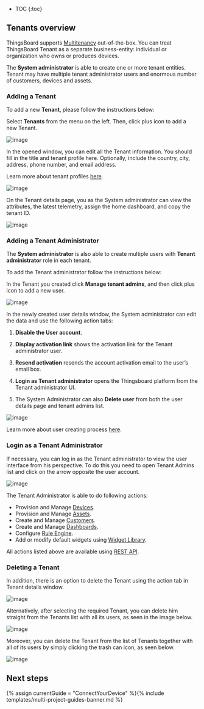 
* TOC
{:toc}
## Tenants overview

ThingsBoard supports [Multitenancy](https://en.wikipedia.org/wiki/Multitenancy) out-of-the-box.
You can treat ThingsBoard Tenant as a separate business-entity: individual or organization who owns or produces devices.

The **System administrator** is able to create one or more tenant entities.
Tenant may have multiple tenant administrator users and enormous number of customers, devices and assets.

### Adding a Tenant 

To add a new **Tenant**, please follow the instructions below:

Select **Tenants** from the menu on the left. Then, click plus icon to add a new Tenant.

![image](/images/user-guide/ui/tenants/add-tenant1.png)

In the opened window, you can edit all the Tenant information. You should fill in the title and tenant profile here.
Optionally, include the country, city, address, phone number, and email address.


Learn more about tenant profiles [here](/docs/{{docsPrefix}}user-guide/tenant-profiles).


![image](/images/user-guide/ui/tenants/add-tenant-window.png) 

On the Tenant details page, you as the System administrator can view the attributes, the latest telemetry, assign the home dashboard, and copy the tenant ID.


![image](/images/user-guide/ui/tenants/tenant-details.png) 

### Adding a Tenant Administrator

The **System administrator** is also able to create multiple users with **Tenant administrator** role in each tenant.

To add the Tenant administrator follow the instructions below:

In the Tenant you created click **Manage tenant admins**, and then click plus icon to add a new user.

![image](/images/user-guide/ui/tenants/add-user.png)

In the newly created user details window, the System administrator can edit the data and use the following action tabs:

1) **Disable the User account**.

2) **Display activation link** shows the activation link for the Tenant administrator user.

3) **Resend activation** resends the account activation email to the user’s email box.

4) **Login as Tenant administrator** opens the Thingsboard platform from the Tenant administrator UI.

5) The System Administrator can also **Delete user** from both the user details page and tenant admins list. 


![image](/images/user-guide/ui/tenants/user-details.png)    

Learn more about user creating process [here](/docs/{{docsPrefix}}user-guide/ui/users).

### Login as a Tenant Administrator

If necessary, you can log in as the Tenant administrator to view the user interface from his perspective.
To do this you need to open Tenant Admins list and click on the arrow opposite the user account.

![image](/images/user-guide/ui/tenants/login-as-tenant.png)


The Tenant Administrator is able to do following actions:

- Provision and Manage [Devices](/docs/{{docsPrefix}}user-guide/ui/devices).
- Provision and Manage [Assets](/docs/{{docsPrefix}}user-guide/ui/assets).
- Create and Manage [Customers](/docs/{{docsPrefix}}user-guide/ui/customers).
- Create and Manage [Dashboards](/docs/{{docsPrefix}}user-guide/ui/dashboards).
- Configure [Rule Engine](/docs/{{docsPrefix}}user-guide/rule-engine-2-0/re-getting-started/).
- Add or modify default widgets using [Widget Library](/docs/{{docsPrefix}}user-guide/ui/widget-library).

All actions listed above are available using [REST API](/docs/{{docsPrefix}}reference/rest-api/).

### Deleting a Tenant

In addition, there is an option to delete the Tenant using the action tab in Tenant details window.

![image](/images/user-guide/ui/tenants/delete1.png)


Alternatively, after selecting the required Tenant, you can delete him straight from the Tenants list with all its users, as seen in the image below.

![image](/images/user-guide/ui/tenants/delete-tenant2.png)

Moreover, you can delete the Tenant from the list of Tenants together with all of its users by simply clicking the trash can icon, as seen below.

![image](/images/user-guide/ui/tenants/delete3.png)

## Next steps

{% assign currentGuide = "ConnectYourDevice" %}{% include templates/multi-project-guides-banner.md %}
